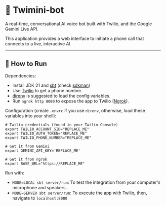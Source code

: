 # 🤖 Twimini-bot

A real-time, conversational AI voice bot built with Twilio, and the Google Gemini Live API.

This application provides a web interface to initiate a phone call that connects to a live, interactive AI.

---

## 🚀 How to Run

Dependencies:

- Install JDK 21 and [sbt](https://www.scala-sbt.org) (check [sdkman](https://sdkman.io))
- Use [Twilio](https://www.twilio.com) to get a phone number.
- [direnv](https://direnv.net) is suggested to load the config variables.
- Run `ngrok http 8080` to expose the app to Twilio ([Ngrok](https://ngrok.com)).


Configuration (create `.envrc` if you use `direnv`, otherwise, load these variables into your shell):

```shell
# Twilio credentials (found in your Twilio Console)
export TWILIO_ACCOUNT_SID="REPLACE_ME"
export TWILIO_AUTH_TOKEN="REPLACE_ME"
export TWILIO_PHONE_NUMBER="REPLACE_ME"

# Get it from Gemini
export GEMINI_API_KEY='REPLACE_ME'

# Get it from ngrok
export BASE_URL="https://REPLACE_ME"
```

Run with:

- `MODE=LOCAL sbt server/run`: To test the integration from your computer's microphone and speakers.
- `MODE=SERVER sbt server/run`: To execute the app with Twilio, then, navigate to `localhost:8080`

